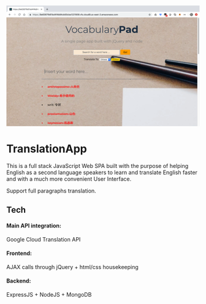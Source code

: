 ![Test image](https://github.com/HarveyYifanLi/TranslationApp/blob/master/App.png)
# TranslationApp

This is a full stack JavaScript Web SPA built with the purpose of 
helping English as a second language speakers to learn and translate English
faster and with a much more convenient User Interface.

Support full paragraphs translation.

## Tech

#### Main API integration: 
Google Cloud Translation API 
#### Frontend: 
AJAX calls through jQuery + html/css housekeeping
#### Backend: 
ExpressJS + NodeJS + MongoDB
